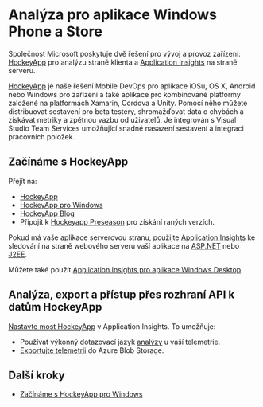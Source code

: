 <properties
    pageTitle="Analýza pro aplikace Windows Phone a Store | Microsoft Azure"
    description="Analýza využití a pádů aplikací zařízení Windows."
    services="application-insights"
    documentationCenter="windows"
    authors="alancameronwills"
    manager="douge"/>

<tags
    ms.service="application-insights"
    ms.workload="tbd"
    ms.tgt_pltfrm="ibiza"
    ms.devlang="na"
    ms.topic="get-started-article"
    ms.date="08/26/2016"
    ms.author="awills"/>

# Analýza pro aplikace Windows Phone a Store

Společnost Microsoft poskytuje dvě řešení pro vývoj a provoz zařízení: [HockeyApp](http://hockeyapp.net/) pro analýzu straně klienta a [Application Insights](app-insights-overview.md) na straně serveru.

[HockeyApp](http://hockeyapp.net/) je naše řešení Mobile DevOps pro aplikace iOSu, OS X, Android nebo Windows pro zařízení a také aplikace pro kombinované platformy založené na platformách Xamarin, Cordova a Unity. Pomocí něho můžete distribuovat sestavení pro beta testery, shromažďovat data o chybách a získávat metriky a zpětnou vazbu od uživatelů. Je integrován s Visual Studio Team Services umožňující snadné nasazení sestavení a integraci pracovních položek. 

## Začínáme s HockeyApp

Přejít na:

* [HockeyApp](http://support.hockeyapp.net/kb)
* [HockeyApp pro Windows](http://support.hockeyapp.net/kb/client-integration-windows-and-windows-phone)
* [HockeyApp Blog](http://hockeyapp.net/blog/)
* Připojit k [Hockeyapp Preseason](http://hockeyapp.net/preseason/) pro získání raných verzích.

Pokud má vaše aplikace serverovou stranu, použijte [Application Insights](app-insights-overview.md) ke sledování na straně webového serveru vaší aplikace na [ASP.NET](app-insights-asp-net.md) nebo [J2EE](app-insights-java-get-started.md). 


Můžete také použít [Application Insights pro aplikace Windows Desktop](app-insights-windows-desktop.md).

## Analýza, export a přístup přes rozhraní API k datům HockeyApp 

[Nastavte most HockeyApp](app-insights-hockeyapp-bridge-app.md) v Application Insights. To umožňuje:

* Používat výkonný dotazovací jazyk [analýzy](app-insights-analytics.md) u vaší telemetrie. 
* [Exportujte telemetrii](app-insights-export-telemetry.md) do Azure Blob Storage.

## Další kroky

* [Začínáme s HockeyApp pro Windows](http://support.hockeyapp.net/kb/client-integration-windows-and-windows-phone)



<!--HONumber=ago16_HO5-->


